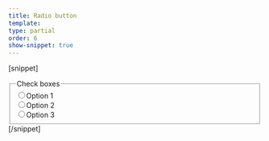 ```yaml
---
title: Radio button
template:
type: partial
order: 6
show-snippet: true
---
```

[snippet]
<div class="form-group">
    <fieldset>
        <legend>Check boxes</legend>
        <div class="radio">
            <label><input type="radio" name="optradio">Option 1</label>
        </div>
        <div class="radio">
            <label><input type="radio" name="optradio">Option 2</label>
        </div>
        <div class="radio">
            <label><input type="radio" name="optradio">Option 3</label>
        </div>
    </fieldset>
</div>
[/snippet]